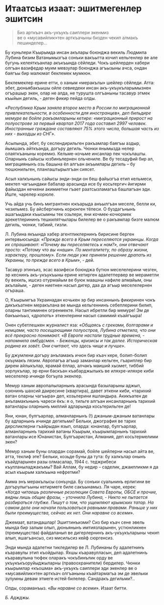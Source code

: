 # Итаатсыз изаат: эшитмегенлер эшитсин

> Биз арткъач акъ-укъукъ саиплери экенмиз  
> ве о «мусавийлик»тен арткъачыны бизден чекип алмакъ пешинделер… 

Бу куньлери Къырымда инсан акълары боюнджа векиль Людмила Лубина бизим Ватанымызгъа сонъки вакъытта кочип кельгенлер ве але бугунь келеяткъанлар акъкъында сёйледи.
Чокъ шейлерден хабери олгъан вазифедар муим мевзулар боюнджа агъызыны ачса, ондан баягъы бир малюмат беклемек мумкюн. 

Беклемеклер ерине етти, о ханым «меракълы» шейлер сёйледи.
Атта: эбет, дюньябакъышы ойле севиедеки инсан акъ-укъукъларымызнен огърашыр экен, олар не алда, не турушта олгъаныны тасавур этмек къыйын дегиль, - деген фикир пейда олды.

«<var>Республика Крым заняла второе место в России по миграционной привлекательности, в особенности для иностранцев», деп бильдире мемуре ве бойле ракъамларыны кетире: «миграционный прирост на полуострове за первый квартал 2017 года составил 2997 человек.
Иностранные граждане составляют 75% этого числа, большая часть из них - выходцы из СНГ</var>».

Асылында, эбет, бу сеслендирильген ракъамлар баягъы аздыр, йымшакъ айткъанда, догъру дегиль.
Чюнки янымызда нелер олаяткъаныны коремиз.
Кельме-кочьме инсанлар пек чокълашты.
Оларнынъ сайысы юзбинълернен ольчениле.
Ве бу тесадуфий бир ал, миграциянынъ озь башына ёл алгъан акъымлары дегиль – бу тюшюнильген, планлаштырылгъан сиясет. 

Асыл халкънынъ сайысы энди-энди он беш файызгъа етип кельмеси, мектеп чагъындаки бабалар арасында исе бу косьтергич йигирми файыздан кечкени акимиетни гъает раатсызламагъа башлагъан эди.
Иште, чарелер корюле. 

Учь айда учь бинъ мигрантнен юкъарыда анъылгъан меселе, белли ки, чезильмез.
Бу айсбергнинъ корюнген тёпеси.
О буздагънынъ ашагъыдаки къысымны тек озьлери, яни кочмек-кочюрмек арекетлерининъ тешкилятчылары билелер ве о ракъамлар бизге малюм дегиль, чюнки, табиий, гизли.

Л.
Лубина якъында хабер агентликлернинъ бирисине берген интервьюсында: «<var>Прежде всего в Крым переселяются украинцы.
Когда их спрашивают: «Почему вы переселяетесь к нам?», они отвечают просто: «Потому что вы «наши».
По менталитету, по образу жизни, характеру, прошлому».
Если люди уже приняли решение драпать из Украины, то прежде всего в Крым</var>», - дей.

Тасавур этинъиз, эсас вазифеси боюнджа бутюн меселелерини чезген, эр кеснинъ акъ-укъукъыны ерине кетирген адалетпервер ве мераметли бу векиль, ишсиз отурмайым ве буюк маашны нафиле алмайым, оны акълайым, - деген ниетнен насыл дигер, даа да агъыр меселелернен огъраша. 

О, Къырымгъа Украинадан кочькен эр бир инсаннынъ фикиринен чокъ дикъкъатнен меракълана ве мында кельгеннинъ себеплерини билип, оларны тантиминен огренмекте.
Насыл ибретли бир мемуре!
Эм де бакъынъыз, «<var>драпать</var>» эткенлерини насыл самимий къайгъыра!

Онен субетлешкен журналист яза: «<var>Общаясь с греками, болгарами и немцами, часто посещающими полуостров, Лубина отметила, что они всё прекрасно понимают.
«В Европе настали трудные времена, - напомнила омбудсмен. - Беженцы, кризисы и так далее.
Историческая родина их зовёт.
Они считают, что здесь чище и лучше</var>».

Бу джумлени догъру анъламакъ ичюн бир къач кере, болип-болип окъумакъ лязим.
Авропагъа агъыр заманлар кельген, гъариплер бир дирем айлыкълар, ярамай ёллар, алчакъ маиший хызмет, тиббий зорлукълар, эр ерни баскъан къабарджылыкъ ве иляхре-иляхре киби меселелер ичинде богъула экенлер. 

Мемур ханым авропалыларнынъ арасында базыларыны аджып, озюнинъ шахсий даиресине (квартира), давет эткени киби, «тарихий ватан оларны чагъыра» деп, козьлерини яшландыра.
Акикъатен де анъламакънынъ чареси ёкъ: я о, тильге алгъан инсанларнынъ тарихий ватанлары оларнынъ миллий адларында косьтерильген де! 

Яни, юнан, булгъарлар, алманларнынъ (!) джаным-джаным ватанлары бу адларнынъ ичинде дегильми?
Бельки, джография ве тарих дерсликлерни гъайрыдан язып, оларда: юнанлар, булгъарлар, алманларнынъ тарихий ватаны Къырым, къырымларнынъ тарихий ватанлары исе Юнанистан, Булгъаристан, Алмания, деп косьтермелими экен? 

Мемур ханым буны олардан сорамай, бойле шейлерни насыл айта ве, атта, теклиф эте?
Бельки, козьде буны да тута: бу халкълар онынъ къайдларынен разы олмасалар, 1944 с.
теджрибеси къулланыладжакъмы?
Вай Аллам, бу недир – саделик, джаилликми я да асыл къырым халкъына нефретми?

Амма энъ меракълысы сонъунда.
Бу сонъки суальнинъ ерлигини ве догърулыгъыны кетирмеге биле сакъынамыз.
Ля чаре, керек:  
«<var>Когда читаешь различные резолюции Совета Европы, ОБСЕ и прочие, видны лишь общие фразы, - уточнила Лубина, - Никто не пытается разбираться глубже.
Пишут о том, что ущемляют крымских татар.
На самом деле они начали пользоваться равными правами.
Раньше у них были преимущества, сейчас их нет.
Они наравне со всеми</var>».

Джемаат, ватандашлар!
Эшиттинъизми?
Сиз бир къач сене эвель мында бир залым олып, дюньянынъ имтиязларынен, устюнликнен (преимущества) файдаланып ве дигерлернинъ акъ-укъукъларыны чекип алып, яшагъансыз, сиз мисильсиз кейф сюргенсиз. 

Энди мында адалетни тикледилер ве Л.
Лубинаны бу адалетнинъ къаравулы этип къойдылар.
Яхшы къаравулласын, деп адалетнинъ къаравулына тюфек оларакъ чокъбинълик орду ве укъукъкъоруйыджыларны (правоохранители) бердилер.
Чюнки къырымлар «къошма» акъ-укъукъ саиплери эди экенлер ве о «мусавийлик»тен арткъач олгъаныны къайтармагъа эм де эвельки зулумны девам этмеге истей билелер.
Сандракъ дегильми?..

Олды, сораманъыз.
«<var>Вы наравне со всеми</var>».
Изаат битти. 

_Б. Аджджы._
